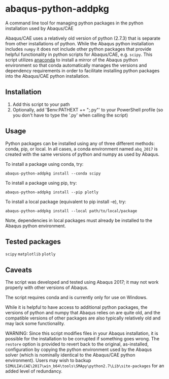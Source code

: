# abaqus-python-addpkg

A command line tool for managing python packages in the python installation used by Abaqus/CAE

Abaqus/CAE uses a relatively old version of python (2.7.3) that is separate from other installations of python. While the Abaqus python installation includes `numpy` it does not include other python packages that provide helpful functionality in python scripts for Abaqus/CAE, e.g. `scipy`. This script utilizes [anaconda](https://www.anaconda.com/download/) to install a mirror of the Abaqus python environment so that conda automatically manages the versions and dependency requirements in order to facilitate installing python packages into the Abaqus/CAE python installation.


## Installation
1. Add this script to your path
2. Optionally, add '$env:PATHEXT += ";.py"' to your PowerShell profile (so you don't have to type the '.py' when calling the script)


## Usage
Python packages can be installed using any of three different methods: conda, pip, or local. In all cases, a conda environment named `abq_2017` is created with the same versions of python and numpy as used by Abaqus.

To install a package using conda, try:
```
abaqus-python-addpkg install --conda scipy
```

To install a package using pip, try:
```
abaqus-python-addpkg install --pip plotly
```

To install a local package (equivalent to pip install -e), try:
```
abaqus-python-addpkg install --local path/to/local/package
```
Note, dependencies in local packages must already be installed to the Abaqus python environment.


## Tested packages
`scipy`
`matplotlib`
`plotly`


## Caveats
The script was developed and tested using Abaqus 2017; it may not work properly with other versions of Abaqus.

The script requires conda and is currently only for use on Windows.

While it is helpful to have access to additional python packages, the versions of python and numpy that Abaqus relies on are quite old, and the compatible versions of other packages are also typically relatively old and may lack some functionality.

WARNING: Since this script modifies files in your Abaqus installation, it is possible for the installation to be corrupted if something goes wrong. The `restore` option is provided to revert back to the original, as-installed, configuration by copying the python environment used by the Abaqus solver (which is nominally identical to the Abaqus/CAE python environment). Users may wish to backup `SIMULIA\CAE\2017\win_b64\tools\SMApy\python2.7\Lib\site-packages` for an added level of redundancy.

